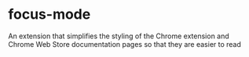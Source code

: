 # focus-mode
An extension that simplifies the styling of the Chrome extension and Chrome Web Store documentation pages so that they are easier to read
